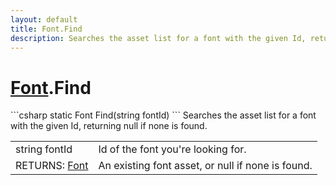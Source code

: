 ```yaml
---
layout: default
title: Font.Find
description: Searches the asset list for a font with the given Id, returning null if none is found.
---
```

# [Font]({{site.url}}/Pages/Reference/Font.html).Find

<div class='signature' markdown='1'>
```csharp
static Font Find(string fontId)
```
Searches the asset list for a font with the given Id, returning null if
none is found.
</div>

|  |  |
|--|--|
|string fontId|Id of the font you're looking for.|
|RETURNS: [Font]({{site.url}}/Pages/Reference/Font.html)|An existing font asset, or null if none is found.|




